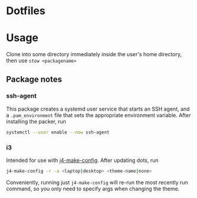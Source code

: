 # Dotfiles

# Usage

Clone into some directory immediately inside the user's home directory, then use `stow <packagename>`

## Package notes

### ssh-agent

This package creates a systemd user service that starts an SSH agent, and a `.pam_environment` file that sets the appropriate environment variable. After installing the packer, run 
```bash
systemctl --user enable --now ssh-agent
```

### i3

Intended for use with [j4-make-config](https://github.com/okraits/j4-make-config). After updating dots, run 

```bash
j4-make-config -r -a <laptop|desktop> <theme-name|none>
```

Conveniently, running just `j4-make-config` will re-run the most recently run command, so you only need to specify args when changing the theme.